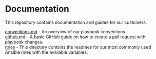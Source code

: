 # Documentation

This repository contains documentation and guides for our customers.

[conventions.md](conventions.md) - An overview of our playbook conventions.  
[github.md](github.md) - A basic GitHub guide on how to create a pull request with playbook changes.  
[roles](roles) - This directory contains the readmes for our most commonly used Ansible roles with the available variables.
